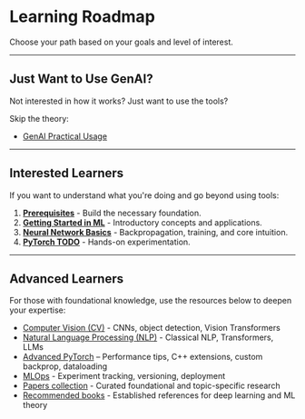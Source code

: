 # Learning Roadmap

Choose your path based on your goals and level of interest.

---

## Just Want to Use GenAI?

Not interested in how it works? Just want to use the tools?

Skip the theory:
- [GenAI Practical Usage](../genai_practical/)

---

## Interested Learners

If you want to understand what you're doing and go beyond using tools:

1. **[Prerequisites](./prerequisites.md)** - Build the necessary foundation.
2. **[Getting Started in ML](./how_to_start_ml.md)** - Introductory concepts and applications.
3. **[Neural Network Basics](./neural_network_basics.md)** - Backpropagation, training, and core intuition.
4. **[PyTorch TODO](TODO)** - Hands-on experimentation.

---

## Advanced Learners

For those with foundational knowledge, use the resources below to deepen your expertise:

- [Computer Vision (CV)](../resources/CV/) - CNNs, object detection, Vision Transformers  
- [Natural Language Processing (NLP)](../resources/NLP/) - Classical NLP, Transformers, LLMs  
- [Advanced PyTorch](../resources/advanced_pytorch.md) – Performance tips, C++ extensions, custom backprop, dataloading
- [MLOps](../resources/mlops.md) - Experiment tracking, versioning, deployment 
- [Papers collection](../resources/nice_papers.md) - Curated foundational and topic-specific research
- [Recommended books](../resources/books.md) - Established references for deep learning and ML theory

